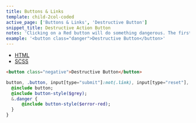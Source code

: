 ```yaml
---
title: Buttons & Links
template: child-2col-coded
active_page: ['Buttons & Links', 'Destructive Button']
snippet_title: Destructive Action Button
notes: 'Clicking on a Red button will do something dangerous. The first time you click it, it will give you a confirmation modal. Within a modal, it will be the final action.'
example: '<button class="danger">Destructive Button</button>'
---
```


* [HTML](0)
* [SCSS](1)

```html
<button class="negative">Destructive Button</button>
```
```sass
button, .button, input[type="submit"]:not(.link), input[type="reset"], input[type="button"] {
  @include button;
  @include button-style($grey);
  &.danger {
      @include button-style($error-red);
  }
}
```
